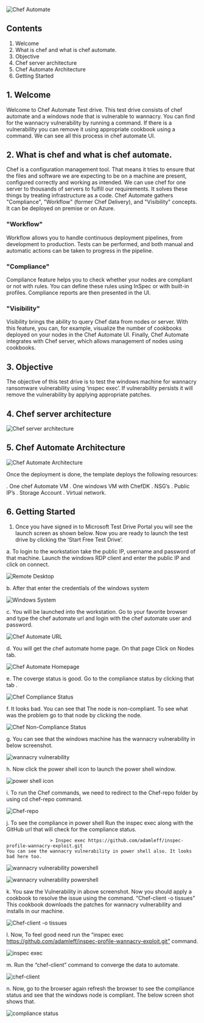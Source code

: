 ![Chef Automate](https://github.com/yougandar/azuretestdrive/blob/master/chefautomate-images/chefautomate.PNG)

## Contents
1.	Welcome                                           	
2.	What is chef and what is chef automate.	            
3.	Objective	
4.	Chef server architecture	
5.	Chef Automate Architecture	
6.	Getting Started	


## 1.	Welcome
Welcome to Chef Automate Test drive.
This test drive consists of chef automate and a windows node that is vulnerable to wannacry. You can find for the wannacry vulnerability by running a command. If there is a vulnerability you can remove it using appropriate cookbook using a command.
We can see all this process in chef automate UI.
## 2.	What is chef and what is chef automate.
Chef is a configuration management tool. That means it tries to ensure that the files and software we are expecting to be on a machine are present, configured correctly and working as intended.  We can use chef for one server to thousands of servers to fulfill our requirements. It solves these things by treating infrastructure as a code.
Chef Automate gathers "Compliance", "Workflow" (former Chef Delivery), and "Visibility" concepts. It can be deployed on premise or on Azure.
### "Workflow" 
Workflow allows you to handle continuous deployment pipelines, from development to production. Tests can be performed, and both manual and automatic actions can be taken to progress in the pipeline.
### "Compliance" 
Compliance feature helps you to check whether your nodes are compliant or not with rules. You can define these rules using InSpec or with built-in profiles. Compliance reports are then presented in the UI.
### "Visibility" 
Visibility brings the ability to query Chef data from nodes or server. With this feature, you can, for example, visualize the number of cookbooks deployed on your nodes in the Chef Automate UI.
Finally, Chef Automate integrates with Chef server, which allows management of nodes using cookbooks.
## 3.	Objective
The objective of this test drive is to test the windows machine for wannacry ransomware vulnerability using ‘inspec  exec’. If vulnerability persists it will remove the vulnerability by applying appropriate patches.
## 4.	Chef server architecture
![Chef server architecture](https://github.com/yougandar/azuretestdrive/blob/master/chefautomate-images/chefserverarchitecture.png)

## 5.	Chef Automate Architecture
![Chef Automate Architecture](https://github.com/yougandar/azuretestdrive/blob/master/chefautomate-images/chefautomatearchitecture.png)

 Once the deployment is done, the template deploys the following resources:
 
.         One chef Automate VM
.         One windows VM with ChefDK
.         NSG’s
.         Public IP’s
.         Storage Account
.         Virtual network.

## 6.	Getting Started

1.	Once you have signed in to Microsoft Test Drive Portal you will see the launch screen as shown below. Now you are ready to launch the test drive by clicking the ‘Start   Free Test Drive’.


a.	To login to the workstation take the public IP, username and password of that machine. Launch the windows RDP client and enter the public IP and click on connect.

![Remote Desktop](https://github.com/yougandar/azuretestdrive/blob/master/chefautomate-images/remotedesktop.png)

b.	After that enter the credentials of the windows system

![Windows System](https://github.com/yougandar/azuretestdrive/blob/master/chefautomate-images/login.png)

c.	You will be launched into the workstation. Go to your favorite browser and type the chef automate url and login with the chef automate user and password.

![Chef Automate URL](https://github.com/yougandar/azuretestdrive/blob/master/chefautomate-images/chef-automate-url.png)

d.	You will get the chef automate home page. On that page Click on Nodes tab.

![Chef Automate Homepage](https://github.com/yougandar/azuretestdrive/blob/master/chefautomate-images/chef-automate-homepage.png)

e.	The coverge status is good. Go to the compliance status by clicking that tab .

![Chef Compliance Status](https://github.com/yougandar/azuretestdrive/blob/master/chefautomate-images/compliance-status.png)

f.	It looks bad. You can see that The node is non-compliant. To see what was the problem go to that node by clicking the node.

![Chef Non-Compliance Status](https://github.com/yougandar/azuretestdrive/blob/master/chefautomate-images/non-compliant.png)

g.	You can see that the windows machine has the wannacry vulnerability in below screenshot.

![wannacry vulnerability](https://github.com/yougandar/azuretestdrive/blob/master/chefautomate-images/wannacry-vulnerability.png)

h.	Now click the power shell icon to launch the power shell window.

![power shell icon](https://github.com/yougandar/azuretestdrive/blob/master/chefautomate-images/power-shell-icon.png)

i.	To run the Chef commands, we need to redirect to the Chef-repo folder by using cd chef-repo command.

![Chef-repo](https://github.com/yougandar/azuretestdrive/blob/master/chefautomate-images/chef-repo.png)

j.	To see the compliance in power shell Run the inspec exec along with the GitHub url that will check for the compliance status.
          
                    > Inspec exec https://github.com/adamleff/inspec-profile-wannacry-exploit.git
    You can see the wannacry vulnerability in power shell also. It looks bad here too.

![wannacry vulnerability powershell](https://github.com/yougandar/azuretestdrive/blob/master/chefautomate-images/wannacry-vulnerability-powershell.png)

![wannacry vulnerability powershell](https://github.com/yougandar/azuretestdrive/blob/master/chefautomate-images/wannacry-vulnerability-powershell1.png)

k.	You saw the Vulnerability in above screenshot. Now you should apply a cookbook to resolve the issue using the command. “Chef-client -o tissues” This cookbook downloads the patches for wannacry vulnerability and installs in our machine.

![Chef-client -o tissues](https://github.com/yougandar/azuretestdrive/blob/master/chefautomate-images/chef-client-o.png)

l.	Now, To feel good need run the “inspec exec https://github.com/adamleff/inspec-profile-wannacry-exploit.git” command.

![inspec exec](https://github.com/yougandar/azuretestdrive/blob/master/chefautomate-images/inspec-exec.png)

m.	Run the “chef-client” command to converge the data to automate.

![chef-client](https://github.com/yougandar/azuretestdrive/blob/master/chefautomate-images/chef-client.png)

n.	Now, go to the browser again refresh the browser to see the compliance status and see that the windows node is compliant. The below screen shot shows that.

![compliance status](https://github.com/yougandar/azuretestdrive/blob/master/chefautomate-images/windows-node-compliant.png)
